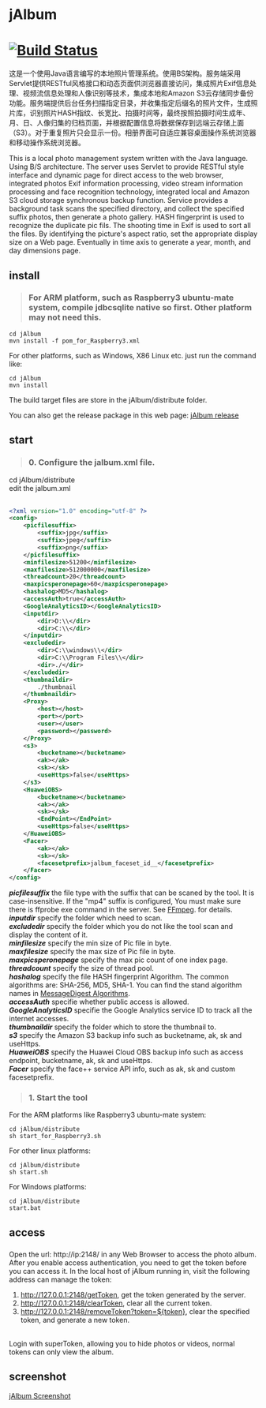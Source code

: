 # jAlbum
[![Build Status](https://travis-ci.org/shentar/jAlbum.svg?branch=master)](https://travis-ci.org/shentar/jAlbum)
==

这是一个使用Java语言编写的本地照片管理系统。使用BS架构。服务端采用Servlet提供RESTful风格接口和动态页面供浏览器直接访问，集成照片Exif信息处理、视频流信息处理和人像识别等技术，集成本地和Amazon S3云存储同步备份功能。服务端提供后台任务扫描指定目录，并收集指定后缀名的照片文件，生成照片库，识别照片HASH指纹、长宽比、拍摄时间等，最终按照拍摄时间生成年、月、日、人像归集的归档页面，并根据配置信息将数据保存到远端云存储上面（S3）。对于重复照片只会显示一份。相册界面可自适应兼容桌面操作系统浏览器和移动操作系统浏览器。

This is a local photo management system written with the Java language. Using B/S architecture. The server uses Servlet to provide RESTful style interface and dynamic page for direct access to the web browser, integrated photos Exif information processing, video stream information processing and face recognition technology, integrated local and Amazon S3 cloud storage synchronous backup function. Service provides a background task scans the specified directory, and collect the specified suffix photos, then generate a photo gallery. HASH fingerprint is used to recognize the duplicate pic fils. The shooting time in Exif is used to sort all the files. By identifying the picture's aspect ratio, set the appropriate display size on a Web page. Eventually in time axis to generate a year, month, and day dimensions page.

## install
>### For ARM platform, such as Raspberry3 ubuntu-mate system, compile jdbcsqlite native so first. Other platform may not need this.
```shell
cd jAlbum
mvn install -f pom_for_Raspberry3.xml
```
For other platforms, such as Windows, X86 Linux etc. just run the command like:
```shell
cd jAlbum
mvn install 
```
The build target files are store in the jAlbum/distribute folder.

You can also get the release package in this web page: [jAlbum release](https://shentar.github.io/2018/02/11/jalbum/#%E8%BD%AF%E4%BB%B6%E5%8C%85%E4%B8%8B%E8%BD%BD)

## start
>### 0. Configure the jalbum.xml file.
cd jAlbum/distribute<br/>
edit the jalbum.xml
<br/><br/>
```xml
<?xml version="1.0" encoding="utf-8" ?>  
<config>
    <picfilesuffix>
        <suffix>jpg</suffix>
        <suffix>jpeg</suffix>
        <suffix>png</suffix>
    </picfilesuffix>   
    <minfilesize>51200</minfilesize>
    <maxfilesize>512000000</maxfilesize>
    <threadcount>20</threadcount>
    <maxpicsperonepage>60</maxpicsperonepage>
    <hashalog>MD5</hashalog>
    <accessAuth>true</accessAuth>
    <GoogleAnalyticsID></GoogleAnalyticsID>    
    <inputdir>
        <dir>D:\\</dir>
        <dir>C:\\</dir>
    </inputdir>
    <excludedir>
        <dir>C:\\windows\\</dir>
        <dir>C:\\Program Files\\</dir>
        <dir>./</dir>
    </excludedir>
    <thumbnaildir>
        ./thumbnail
    </thumbnaildir>
    <Proxy>
        <host></host>
        <port></port>
        <user></user>
        <password></password>
    </Proxy>    
    <s3>
        <bucketname></bucketname>
        <ak></ak>
        <sk></sk>
        <useHttps>false</useHttps>
    </s3>
    <HuaweiOBS>
        <bucketname></bucketname>
        <ak></ak>
        <sk></sk>
        <EndPoint></EndPoint>
        <useHttps>false</useHttps>
    </HuaweiOBS>    
    <Facer>
        <ak></ak>
        <sk></sk>
        <facesetprefix>jalbum_faceset_id__</facesetprefix>
    </Facer>
</config>
```
***picfilesuffix*** the file type with the suffix that can be scaned by the tool. It is case-insensitive. If the "mp4" suffix is configured, You must make sure there is ffprobe exe command in the server. See [FFmpeg](http://www.ffmpeg.org/). for details.<br/>
***inputdir*** specify the folder which need to scan.<br/>
***excludedir*** specify the folder which you do not like the tool scan and display the content of it.<br/>
***minfilesize*** specify the min size of Pic file in byte.<br/>
***maxfilesize*** specify the max size of Pic file in byte.<br/>
***maxpicsperonepage*** specify the max pic count of one index page.</br>
***threadcount*** specify the size of thread pool.<br/>
***hashalog*** specify the file HASH fingerprint Algorithm. The common algorithms are: SHA-256, MD5, SHA-1. You can find the stand algorithm names in [MessageDigest Algorithms](https://docs.oracle.com/javase/8/docs/technotes/guides/security/StandardNames.html#MessageDigest).<br/>
***accessAuth*** specifie whether public access is allowed.<br/>
***GoogleAnalyticsID***  specifie the Google Analytics service ID to track all the internet  accesses.<br/>
***thumbnaildir*** specify the folder which to store the thumbnail to.<br/>
***s3*** specify the Amazon S3 backup info such as bucketname, ak, sk and useHttps.<br/>
***HuaweiOBS*** specify the Huawei Cloud OBS backup info such as access endpoint, bucketname, ak, sk and useHttps.<br/>
***Facer*** specify the face++ service API info, such as ak, sk and custom facesetprefix.
<br/>

>### 1. Start the tool
For the ARM platforms like Raspberry3 ubuntu-mate system: <br/>
```shell
cd jAlbum/distribute
sh start_for_Raspberry3.sh
```
For other linux platforms: 
```shell
cd jAlbum/distribute
sh start.sh
```
For Windows platforms:
```
cd jAlbum/distribute
start.bat
```

## access
>###  
Open the url: http://ip:2148/ in any Web Browser to access the photo album.
After you enable access authentication, you need to get the token before you can access it. In the local host of jAlbum running in, visit the following address can manage the token:<br/>
1) http://127.0.0.1:2148/getToken, get the token generated by the server.<br/>
2) http://127.0.0.1:2148/clearToken, clear all the current token.<br/>
3) http://127.0.0.1:2148/removeToken?token=${token}, clear the specified token, and generate a new token.<br/>
<br/>
Login with superToken, allowing you to hide photos or videos, normal tokens can only view the album.<br/>

## screenshot
[jAlbum Screenshot](https://shentar.github.io/2018/02/11/jalbum/#%E6%88%AA%E5%9B%BE)

